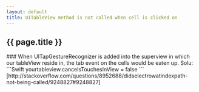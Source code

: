 ```yaml
---
layout: default
title: UITableView method is not called when cell is clicked on
---
```


<h2>{{ page.title }} </h2>
<p>
### When UITapGestureRecognizer is added into the superview in which our tableView reside in, the tab event on the cells would be eaten up. 
Solu: 
```Swift
yourtableview.cancelsTouchesInView = false
```
[http://stackoverflow.com/questions/8952688/didselectrowatindexpath-not-being-called/9248827#9248827]
</p>

